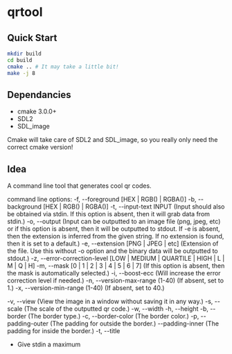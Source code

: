 # qrtool

## Quick Start
```bash
mkdir build
cd build
cmake .. # It may take a little bit!
make -j 8
```

## Dependancies
- cmake 3.0.0+
- SDL2
- SDL_image

Cmake will take care of SDL2 and SDL_image, so you really only need the correct cmake version! 

## Idea

A command line tool that generates cool qr codes.

command line options:
-f, --foreground [HEX | RGB() | RGBA()]
-b, --background [HEX | RGB() | RGBA()]
-t, --input-text INPUT (Input should also be obtained via stdin. If this option is absent, then it will grab data from stdin.)
-o, --output (Input can be outputted to an image file (png, jpeg, etc) or if this option is absent, then it will be outputted to stdout. If -e is absent, then the extension is inferred from the given string. If no extension is found, then it is set to a default.)
-e, --extension [PNG | JPEG | etc] (Extension of the file. Use this without -o option and the binary data will be outputted to stdout.)
-z, --error-correction-level [LOW | MEDIUM | QUARTILE | HIGH | L | M | Q | H]
-m, --mask [0 | 1 | 2 | 3 | 4 | 5 | 6 | 7] (If this option is absent, then the mask is automatically selected.)
-i, --boost-ecc (Will increase the error correction level if needed.)
-n, --version-max-range (1-40) (If absent, set to 1.)
-x, --version-min-range (1-40) (If absent, set to 40.)

-v, --view (View the image in a window without saving it in any way.)
-s, --scale (The scale of the outputted qr code.)
-w, --width
-h, --height
-b, --border (The border type.)
-c, --border-color (The border color.)
-p, --padding-outer (The padding for outside the border.)
    --padding-inner (The padding for inside the border.)
-t, --title 

* Give stdin a maximum